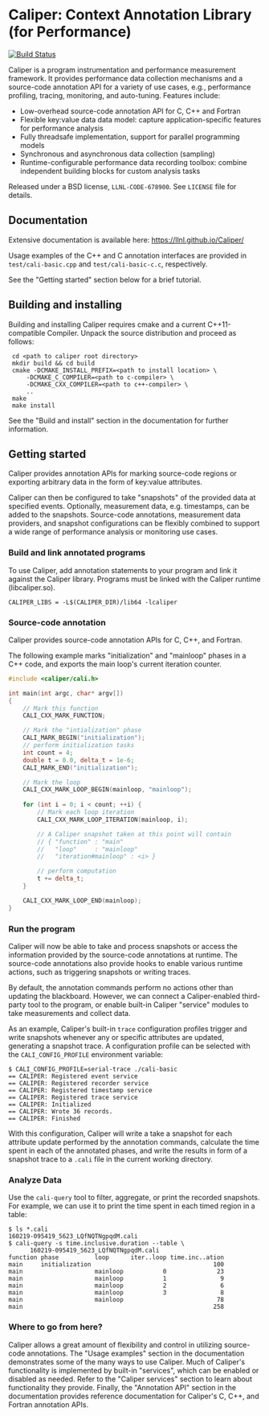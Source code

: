 Caliper: Context Annotation Library (for Performance)
==========================================

[![Build Status](https://travis-ci.org/LLNL/Caliper.svg)](https://travis-ci.org/LLNL/Caliper)

Caliper is a program instrumentation and performance measurement
framework. It provides performance data collection mechanisms and a
source-code annotation API for a variety of use cases, e.g.,
performance profiling, tracing, monitoring, and auto-tuning. Features
include:

* Low-overhead source-code annotation API for C, C++ and Fortran
* Flexible key:value data data model: capture application-specific
  features for performance analysis
* Fully threadsafe implementation, support for parallel programming
  models
* Synchronous and asynchronous data collection (sampling)
* Runtime-configurable performance data recording toolbox: combine 
  independent building blocks for custom analysis tasks

Released under a BSD license, `LLNL-CODE-678900`. 
See `LICENSE` file for details.


Documentation
------------------------------------------

Extensive documentation is available here:
https://llnl.github.io/Caliper/

Usage examples of the C++ and C annotation interfaces are provided in 
`test/cali-basic.cpp` and `test/cali-basic-c.c`, respectively.

See the "Getting started" section below for a brief tutorial.

Building and installing
------------------------------------------

Building and installing Caliper requires cmake and a current C++11-compatible
Compiler. Unpack the source distribution and proceed as follows:

     cd <path to caliper root directory>
     mkdir build && cd build
     cmake -DCMAKE_INSTALL_PREFIX=<path to install location> \ 
         -DCMAKE_C_COMPILER=<path to c-compiler> \
         -DCMAKE_CXX_COMPILER=<path to c++-compiler> \
         ..
     make 
     make install

See the "Build and install" section in the documentation for further
information.

Getting started
------------------------------------------

Caliper provides annotation APIs for marking source-code regions or
exporting arbitrary data in the form of key:value attributes.

Caliper can then be configured to take "snapshots" of the provided
data at specified events. Optionally, measurement data,
e.g. timestamps, can be added to the snapshots. Source-code
annotations, measurement data providers, and snapshot configurations
can be flexibly combined to support a wide range of performance
analysis or monitoring use cases. 

### Build and link annotated programs

To use Caliper, add annotation statements to your program and link it
against the Caliper library. Programs must be linked with the Caliper
runtime (libcaliper.so).

    CALIPER_LIBS = -L$(CALIPER_DIR)/lib64 -lcaliper


### Source-code annotation

Caliper provides source-code annotation APIs for C, C++, and Fortran.

The following example marks "initialization" and "mainloop" phases in
a C++ code, and exports the main loop's current iteration counter.

```C++
#include <caliper/cali.h>

int main(int argc, char* argv[])
{
    // Mark this function
    CALI_CXX_MARK_FUNCTION;

    // Mark the "intialization" phase
    CALI_MARK_BEGIN("initialization");
    // perform initialization tasks
    int count = 4;
    double t = 0.0, delta_t = 1e-6;
    CALI_MARK_END("initialization");

    // Mark the loop 
    CALI_CXX_MARK_LOOP_BEGIN(mainloop, "mainloop");
        
    for (int i = 0; i < count; ++i) {
        // Mark each loop iteration  
        CALI_CXX_MARK_LOOP_ITERATION(mainloop, i);

        // A Caliper snapshot taken at this point will contain
        // { "function" : "main"
        //   "loop"     : "mainloop"
        //   "iteration#mainloop" : <i> }

        // perform computation
        t += delta_t;
    }

    CALI_CXX_MARK_LOOP_END(mainloop);
}
```

### Run the program

Caliper will now be able to take and process snapshots
or access the information provided by the source-code annotations at
runtime. The source-code annotations also provide hooks to enable
various runtime actions, such as triggering snapshots or writing
traces.

By default, the annotation commands perform no actions other than
updating the blackboard. However, we can connect a Caliper-enabled
third-party tool to the program, or enable built-in Caliper "service"
modules to take measurements and collect data.

As an example, Caliper's built-in `trace` configuration profiles
trigger and write snapshots whenever any or specific attributes are
updated, generating a snapshot trace. A configuration profile can be
selected with the `CALI_CONFIG_PROFILE` environment variable:

    $ CALI_CONFIG_PROFILE=serial-trace ./cali-basic
    == CALIPER: Registered event service
    == CALIPER: Registered recorder service
    == CALIPER: Registered timestamp service
    == CALIPER: Registered trace service
    == CALIPER: Initialized
    == CALIPER: Wrote 36 records.
    == CALIPER: Finished

With this configuration, Caliper will write a take a snapshot for each
attribute update performed by the annotation commands, calculate the
time spent in each of the annotated phases, and write the results in
form of a snapshot trace to a `.cali` file in the current working
directory.

### Analyze Data

Use the `cali-query` tool to filter, aggregate, or print the recorded
snapshots. For example, we can use it to print the time spent in each
timed region in a table:

    $ ls *.cali
    160219-095419_5623_LQfNQTNgpqdM.cali
    $ cali-query -s time.inclusive.duration --table \
          160219-095419_5623_LQfNQTNgpqdM.cali
    function phase          loop      iter..loop time.inc..ation
    main     initialization                                  100
    main                    mainloop           0              23
    main                    mainloop           1               9
    main                    mainloop           2               6
    main                    mainloop           3               8
    main                    mainloop                          78
    main                                                     258

### Where to go from here?

Caliper allows a great amount of flexibility and control in utilizing
source-code annotations. The "Usage examples" section in the
documentation demonstrates some of the many ways to use Caliper.  Much
of Caliper's functionality is implemented by built-in "services",
which can be enabled or disabled as needed. Refer to the "Caliper
services" section to learn about functionality they provide.  Finally,
the "Annotation API" section in the documentation provides reference
documentation for Caliper's C, C++, and Fortran annotation APIs.
